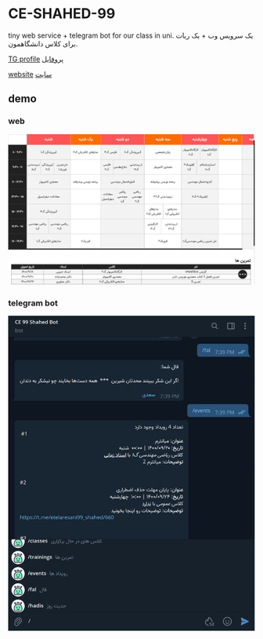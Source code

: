 # CE-SHAHED-99
tiny web service + telegram bot for our class in uni.
یک سرویس وب + یک ربات برای کلاس دانشگاهمون.

[TG profile](https://t.me/shahed_class_bot)
[پروفایل](https://t.me/shahed_class_bot)

[website](https://shahed-class-bot-hamidb.fandogh.cloud)
[سایت](https://shahed-class-bot-hamidb.fandogh.cloud)

## demo
### web
![main page](./demo/main-page.png)

### telegram bot
![sample commands](./demo/sample-commands.png)
